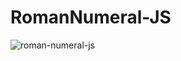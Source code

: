 # RomanNumeral-JS
 ![roman-numeral-js](https://github.com/user-attachments/assets/aa5712b1-d0b3-4fcf-8195-ab21dd7a28f2)

